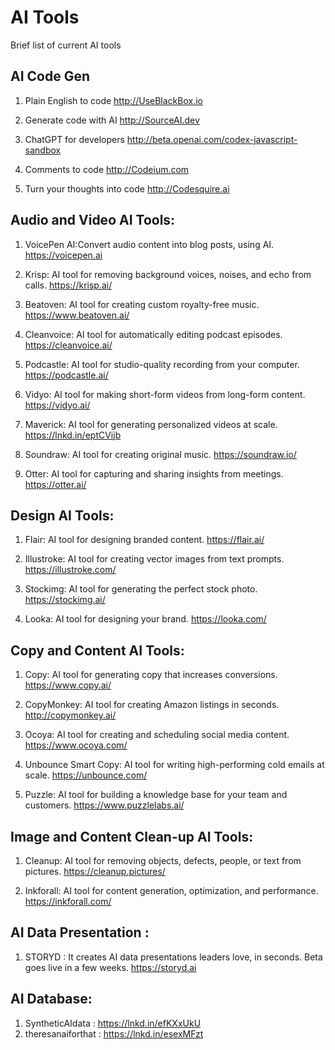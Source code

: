 # AI Tools

Brief list of current AI tools

AI Code Gen
-----------

1. Plain English to code
 http://UseBlackBox.io

2. Generate code with AI
 http://SourceAI.dev

3. ChatGPT for developers
 http://beta.openai.com/codex-javascript-sandbox
 
4. Comments to code
  http://Codeium.com

5. Turn your thoughts into code
  http://Codesquire.ai

Audio and Video AI Tools:
-------------------------
1. VoicePen AI:Convert audio content into blog posts, using AI.
   https://voicepen.ai
   
2. Krisp: AI tool for removing background voices, noises, and echo from calls.
   https://krisp.ai/
   
3. Beatoven: AI tool for creating custom royalty-free music.
   https://www.beatoven.ai/
   
4. Cleanvoice: AI tool for automatically editing podcast episodes.
   https://cleanvoice.ai/
   
5. Podcastle: AI tool for studio-quality recording from your computer.
   https://podcastle.ai/
   
6. Vidyo: AI tool for making short-form videos from long-form content.
   https://vidyo.ai/
   
7. Maverick: AI tool for generating personalized videos at scale.
   https://lnkd.in/eptCVijb
   
8. Soundraw: AI tool for creating original music.
   https://soundraw.io/
   
9. Otter: AI tool for capturing and sharing insights from meetings.
   https://otter.ai/
   
Design AI Tools:
-------------------
1. Flair: AI tool for designing branded content.
   https://flair.ai/
   
2. Illustroke: AI tool for creating vector images from text prompts.
   https://illustroke.com/
   
3. Stockimg: AI tool for generating the perfect stock photo.
   https://stockimg.ai/
   
4. Looka: AI tool for designing your brand.
   https://looka.com/
   
Copy and Content AI Tools:
---------------------------
1. Copy: AI tool for generating copy that increases conversions.
   https://www.copy.ai/
   
2. CopyMonkey: AI tool for creating Amazon listings in seconds.
   http://copymonkey.ai/
   
3. Ocoya: AI tool for creating and scheduling social media content.
   https://www.ocoya.com/
   
4. Unbounce Smart Copy: AI tool for writing high-performing cold emails at scale.
   https://unbounce.com/
   
5. Puzzle: AI tool for building a knowledge base for your team and customers.
   https://www.puzzlelabs.ai/
   
Image and Content Clean-up AI Tools:
-------------------------------

1. Cleanup: AI tool for removing objects, defects, people, or text from pictures.
   https://cleanup.pictures/
   
2. Inkforall: AI tool for content generation, optimization, and performance.
    https://inkforall.com/

AI Data Presentation :
--------------------
1. STORYD : It creates AI data presentations leaders love, in seconds. Beta goes live in a few weeks.
https://storyd.ai

AI Database:
---------------
1. SyntheticAIdata : https://lnkd.in/efKXxUkU
2. theresanaiforthat : https://lnkd.in/esexMFzt
   
